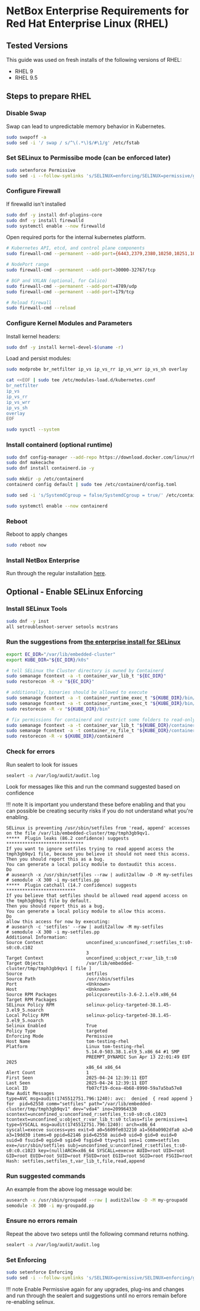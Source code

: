 # NetBox Enterprise Requirements for Red Hat Enterprise Linux (RHEL)

## Tested Versions

This guide was used on fresh installs of the following versions of RHEL:

- RHEL 9
- RHEL 9.5

## Steps to prepare RHEL

### Disable Swap

Swap can lead to unpredictable memory behavior in Kubernetes.

```bash
sudo swapoff -a
sudo sed -i '/ swap / s/^\(.*\)$/#\1/g' /etc/fstab
```

### Set SELinux to Permissibe mode (can be enforced later)

```bash
sudo setenforce Permissive
sudo sed -i --follow-symlinks 's/SELINUX=enforcing/SELINUX=permissive/g' /etc/sysconfig/selinux
```

### Configure Firewall

If firewalld isn't installed

```bash
sudo dnf -y install dnf-plugins-core
sudo dnf -y install firewalld
sudo systemctl enable --now firewalld
```

Open required ports for the internal kubernetes platform.

```bash
# Kubernetes API, etcd, and control plane components
sudo firewall-cmd --permanent --add-port={6443,2379,2380,10250,10251,10252,10255,5473,10257,10259}/tcp

# NodePort range
sudo firewall-cmd --permanent --add-port=30000-32767/tcp

# BGP and VXLAN (optional, for Calico)
sudo firewall-cmd --permanent --add-port=4789/udp
sudo firewall-cmd --permanent --add-port=179/tcp

# Reload firewall
sudo firewall-cmd --reload
```

### Configure Kernel Modules and Parameters

Install kernel headers:

```bash
sudo dnf -y install kernel-devel-$(uname -r)
```

Load and persist modules:

```bash
sudo modprobe br_netfilter ip_vs ip_vs_rr ip_vs_wrr ip_vs_sh overlay

cat <<EOF | sudo tee /etc/modules-load.d/kubernetes.conf
br_netfilter
ip_vs
ip_vs_rr
ip_vs_wrr
ip_vs_sh
overlay
EOF

sudo sysctl --system
```

### Install containerd (optional runtime)

```bash
sudo dnf config-manager --add-repo https://download.docker.com/linux/rhel/docker-ce.repo
sudo dnf makecache
sudo dnf install containerd.io -y

sudo mkdir -p /etc/containerd
containerd config default | sudo tee /etc/containerd/config.toml

sudo sed -i 's/SystemdCgroup = false/SystemdCgroup = true/' /etc/containerd/config.toml

sudo systemctl enable --now containerd
```

### Reboot

Reboot to apply changes

```bash
sudo reboot now
```

### Install NetBox Enterprise

Run through the regular installation [here](nbe-ec-installation.md).

## Optional - Enable SELinux Enforcing

### Install SELinux Tools

```bash
sudo dnf -y inst
all setroubleshoot-server setools mcstrans
```

### Run the suggestions from [the enterprise install for SELinux](./nbe-ec-requirements.md#selinux)

```bash
export EC_DIR="/var/lib/embedded-cluster"
export KUBE_DIR="${EC_DIR}/k0s"

# tell SELinux the Cluster directory is owned by Containerd
sudo semanage fcontext -a -t container_var_lib_t "${EC_DIR}"
sudo restorecon -R -v "${EC_DIR}"

# additionally, binaries should be allowed to execute
sudo semanage fcontext -a -t container_runtime_exec_t "${KUBE_DIR}/bin/containerd.*"
sudo semanage fcontext -a -t container_runtime_exec_t "${KUBE_DIR}/bin/runc"
sudo restorecon -R -v "${KUBE_DIR}/bin"

# fix permissions for containerd and restrict some folders to read-only
sudo semanage fcontext -a -t container_var_lib_t "${KUBE_DIR}/containerd(/.*)?"
sudo semanage fcontext -a -t container_ro_file_t "${KUBE_DIR}/containerd/io.containerd.snapshotter.*/snapshots(/.*)?"
sudo restorecon -R -v ${KUBE_DIR}/containerd
```

### Check for errors

Run sealert to look for issues

```bash
sealert -a /var/log/audit/audit.log
```

Look for messages like this and run the command suggested based on confidence

!!! note
    It is important you understand these before enabling and that you can possible be creating security risks if you do not understand what you're enabling.

```log
SELinux is preventing /usr/sbin/setfiles from 'read, append' accesses on the file /var/lib/embedded-cluster/tmp/tmph3gb9qv1.
*****  Plugin leaks (86.2 confidence) suggests   *****************************
If you want to ignore setfiles trying to read append access the tmph3gb9qv1 file, because you believe it should not need this access.
Then you should report this as a bug.  
You can generate a local policy module to dontaudit this access.
Do
# ausearch -x /usr/sbin/setfiles --raw | audit2allow -D -M my-setfiles
# semodule -X 300 -i my-setfiles.pp
*****  Plugin catchall (14.7 confidence) suggests   **************************
If you believe that setfiles should be allowed read append access on the tmph3gb9qv1 file by default.
Then you should report this as a bug.
You can generate a local policy module to allow this access.
Do
allow this access for now by executing:
# ausearch -c 'setfiles' --raw | audit2allow -M my-setfiles
# semodule -X 300 -i my-setfiles.pp
Additional Information:
Source Context                unconfined_u:unconfined_r:setfiles_t:s0-s0:c0.c102
                              3
Target Context                unconfined_u:object_r:var_lib_t:s0
Target Objects                /var/lib/embedded-cluster/tmp/tmph3gb9qv1 [ file ]
Source                        setfiles
Source Path                   /usr/sbin/setfiles
Port                          <Unknown>
Host                          <Unknown>
Source RPM Packages           policycoreutils-3.6-2.1.el9.x86_64
Target RPM Packages           
SELinux Policy RPM            selinux-policy-targeted-38.1.45-3.el9_5.noarch
Local Policy RPM              selinux-policy-targeted-38.1.45-3.el9_5.noarch
Selinux Enabled               True
Policy Type                   targeted
Enforcing Mode                Permissive
Host Name                     tom-testing-rhel
Platform                      Linux tom-testing-rhel
                              5.14.0-503.38.1.el9_5.x86_64 #1 SMP
                              PREEMPT_DYNAMIC Sun Apr 13 22:01:49 EDT 2025
                              x86_64 x86_64
Alert Count                   1
First Seen                    2025-04-24 12:39:11 EDT
Last Seen                     2025-04-24 12:39:11 EDT
Local ID                      fb07cf19-dcea-4b68-8990-59a7a5ba57e8
Raw Audit Messages
type=AVC msg=audit(1745512751.796:1240): avc:  denied  { read append } for  pid=62558 comm="setfiles" path="/var/lib/embedded-cluster/tmp/tmph3gb9qv1" dev="vda4" ino=209964330 scontext=unconfined_u:unconfined_r:setfiles_t:s0-s0:c0.c1023 tcontext=unconfined_u:object_r:var_lib_t:s0 tclass=file permissive=1
type=SYSCALL msg=audit(1745512751.796:1240): arch=x86_64 syscall=execve success=yes exit=0 a0=5609fe032210 a1=560a0902dfa0 a2=0 a3=19dd30 items=0 ppid=62146 pid=62558 auid=0 uid=0 gid=0 euid=0 suid=0 fsuid=0 egid=0 sgid=0 fsgid=0 tty=pts1 ses=1 comm=setfiles exe=/usr/sbin/setfiles subj=unconfined_u:unconfined_r:setfiles_t:s0-s0:c0.c1023 key=(null)ARCH=x86_64 SYSCALL=execve AUID=root UID=root GID=root EUID=root SUID=root FSUID=root EGID=root SGID=root FSGID=root
Hash: setfiles,setfiles_t,var_lib_t,file,read,append
```

### Run suggested commands

An example from the above log message would be:

```bash
ausearch -x /usr/sbin/groupadd --raw | audit2allow -D -M my-groupadd
semodule -X 300 -i my-groupadd.pp
```

### Ensure no errors remain

Repeat the above two seteps until the following command returns nothing.

```bash
sealert -a /var/log/audit/audit.log
```

### Set Enforcing

```bash
sudo setenforce Enforcing
sudo sed -i --follow-symlinks 's/SELINUX=permissive/SELINUX=enforcing/g' /etc/sysconfig/selinux
```

!!! note
    Enable Permissive again for any upgrades, plug-ins and changes and run through the sealert and suggestions until no errors remain before re-enabling selinux.
